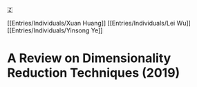 [🇿](zotero://select/library/items/SGX7HXS2)

[[Entries/Individuals/Xuan Huang]] [[Entries/Individuals/Lei Wu]] [[Entries/Individuals/Yinsong Ye]] 
# A Review on Dimensionality Reduction Techniques (2019)

